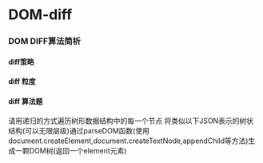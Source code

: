 # DOM-diff
 ### DOM DIFF算法简析
 #### diff策略
 #### diff 粒度
 #### diff 算法题
   请用递归的方式遍历树形数据结构中的每一个节点
   将类似以下JSON表示的树状结构(可以无限层级)通过parseDOM函数(使用document.createElement,document.createTextNode,appendChild等方法)生成一颗DOM树(返回一个element元素)
